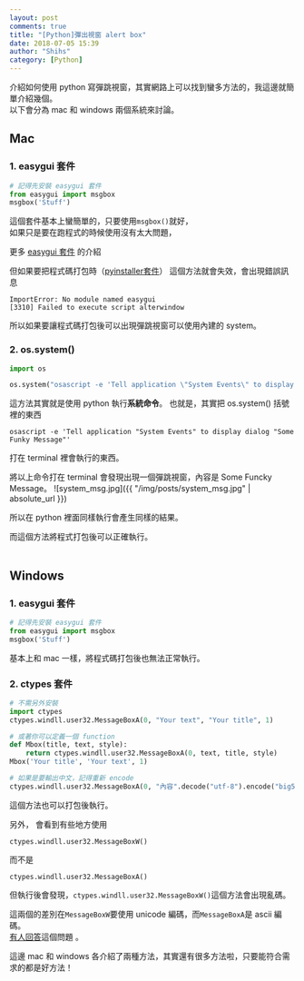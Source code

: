 ```yaml
---
layout: post
comments: true
title: "[Python]彈出視窗 alert box"
date: 2018-07-05 15:39
author: "Shihs"
category: [Python]
---
```


介紹如何使用 python 寫彈跳視窗，其實網路上可以找到蠻多方法的，我這邊就簡單介紹幾個。<br>
以下會分為 mac 和 windows 兩個系統來討論。


## Mac ##

### 1. easygui 套件 ###
```python
# 記得先安裝 easygui 套件
from easygui import msgbox
msgbox('Stuff')
```
這個套件基本上蠻簡單的，只要使用`msgbox()`就好，<br>
如果只是要在跑程式的時候使用沒有太大問題，<br>

更多 [easygui 套件](https://blog.csdn.net/marksinoberg/article/details/51499909) 的介紹

但如果要把程式碼打包時（[pyinstaller套件](https://shihs.github.io/blog/python/2018/05/24/Python-使用pyinstaller套件打包.py檔/)） 這個方法就會失效，會出現錯誤訊息
```
ImportError: No module named easygui
[3310] Failed to execute script alterwindow
```
所以如果要讓程式碼打包後可以出現彈跳視窗可以使用內建的 system。

### 2. os.system() ###
```python
import os

os.system("osascript -e 'Tell application \"System Events\" to display dialog \""+"Some Funky Message"+"\"'")
```
這方法其實就是使用 python 執行**系統命令**。
也就是，其實把 os.system() 括號裡的東西
```
osascript -e 'Tell application "System Events" to display dialog "Some Funky Message"'
```
打在 terminal 裡會執行的東西。

將以上命令打在 terminal 會發現出現一個彈跳視窗，內容是 Some Funcky Message。
![system_msg.jpg]({{ "/img/posts/system_msg.jpg" | absolute_url }})

所以在 python 裡面同樣執行會產生同樣的結果。

而這個方法將程式打包後可以正確執行。
<br>
<br>

## Windows ##
### 1. easygui 套件 ###
```python
# 記得先安裝 easygui 套件
from easygui import msgbox
msgbox('Stuff')
```
基本上和 mac 一樣，將程式碼打包後也無法正常執行。


### 2. ctypes 套件 ###

```python
# 不需另外安裝
import ctypes
ctypes.windll.user32.MessageBoxA(0, "Your text", "Your title", 1)

# 或著你可以定義一個 function
def Mbox(title, text, style):
    return ctypes.windll.user32.MessageBoxA(0, text, title, style)
Mbox('Your title', 'Your text', 1)

# 如果是要輸出中文，記得重新 encode
ctypes.windll.user32.MessageBoxA(0, "內容".decode("utf-8").encode("big5"), "標題".decode("utf-8").encode("big5"), 1)
```
這個方法也可以打包後執行。

另外，
會看到有些地方使用
```
ctypes.windll.user32.MessageBoxW()
```
而不是
```
ctypes.windll.user32.MessageBoxA()
```
但執行後會發現，`ctypes.windll.user32.MessageBoxW()`這個方法會出現亂碼。

這兩個的差別在`MessageBoxW`要使用 unicode 編碼，而`MessageBoxA`是 ascii 編碼。<br>
[有人回答](https://stackoverflow.com/questions/20783046/python-program-displaying-messages-in-different-language-than-english)這個問題	。

這邊 mac 和 windows 各介紹了兩種方法，其實還有很多方法啦，只要能符合需求的都是好方法！







